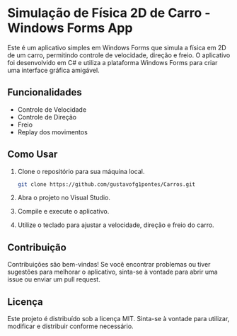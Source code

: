 # Simulação de Física 2D de Carro - Windows Forms App

Este é um aplicativo simples em Windows Forms que simula a física em 2D de um carro, permitindo controle de velocidade, direção e freio. O aplicativo foi desenvolvido em C# e utiliza a plataforma Windows Forms para criar uma interface gráfica amigável.

## Funcionalidades

- Controle de Velocidade
- Controle de Direção
- Freio
- Replay dos movimentos

## Como Usar

1. Clone o repositório para sua máquina local.

   ```bash 
   git clone https://github.com/gustavofg1pontes/Carros.git
   
2. Abra o projeto no Visual Studio.
3. Compile e execute o aplicativo.
4. Utilize o teclado para ajustar a velocidade, direção e freio do carro.

## Contribuição

Contribuições são bem-vindas! Se você encontrar problemas ou tiver sugestões para melhorar o aplicativo, sinta-se à vontade para abrir uma issue ou enviar um pull request.

## Licença

Este projeto é distribuído sob a licença MIT. Sinta-se à vontade para utilizar, modificar e distribuir conforme necessário.
